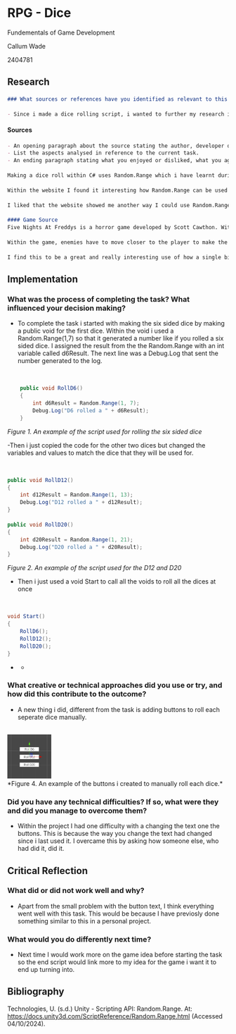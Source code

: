 # RPG - Dice

Fundementals of Game Development

Callum Wade

2404781

## Research

```markdown
### What sources or references have you identified as relevant to this task?

- Since i made a dice rolling script, i wanted to further my research into Random.Range within C#. To do this i looked on the unity documentation website.
```

#### Sources
```markdown
- An opening paragraph about the source stating the author, developer or organisation, this paragraph should explain the source's influence, credentials, critical reception, awards, reputation or any issues with the source. For example, if the source is not reputable. If the source is a game, the issues that occurred during development or if had a poor launch.
- List the aspects analysed in reference to the current task.
- An ending paragraph stating what you enjoyed or disliked, what you agreed with or not agree with.

Making a dice roll within C# uses Random.Range which i have learnt during previous work i have done inside of unity. However i still learnt more on Random.Range to see how far it can go when programming. This lead me to read the unity documentation on Random.Range. (Technologies, s.d.)

Within the website I found it interesting how Random.Range can be used for things such as getting random numbers to determine an objects position within a Vector3.

I liked that the website showed me another way I could use Random.Range but i felt that only showing one way of using it felt like too little of an example of it's use.

#### Game Source
Five Nights At Freddys is a horror game developed by Scott Cawthon. Within the programming of the game, Random.Range is used to determine the characters movement(Five Nights at Freddy's, 2014).

Within the game, enemies have to move closer to the player to make the player lose. The way they are programmed is so that, based on the difficulty each enemy is set to, a number between 1 and 20 is selected to be there movement number, if the number that the Random.Range choses is less then the movement number, then the character can move closer to the player, if it's not below the number then they can't move. In the custom mode the player can change the enemie's difficulty up to 20 which means evertime the enemy gets a chance to move, they can move.

I find this to be a great and really interesting use of how a single bit of code can be used as the main piece of code for a whole game and how advanced a single piece of code can become when used right.

```

## Implementation

### What was the process of completing the task? What influenced your decision making?

- To complete the task i started with making the six sided dice by making a public void for the first dice. Within the void i used a Random.Range(1,7) so that it generated a number like if you rolled a six sided dice. I assigned the result from the the Random.Range with an int variable called d6Result. The next line was a Debug.Log that sent the number generated to the log.

<br>

```csharp
    public void RollD6()
    {
        int d6Result = Random.Range(1, 7);
        Debug.Log("D6 rolled a " + d6Result);
    }
```
*Figure 1. An example of the script used for rolling the six sided dice*

-Then i just copied the code for the other two dices but changed the variables and values to match the dice that they will be used for.

<br>

```csharp
public void RollD12()
{
    int d12Result = Random.Range(1, 13);
    Debug.Log("D12 rolled a " + d12Result);
}

public void RollD20()
{
    int d20Result = Random.Range(1, 21);
    Debug.Log("D20 rolled a " + d20Result);
}
```
*Figure 2. An example of the script used for the D12 and D20*

- Then i just used a void Start to call all the voids to roll all the dices at once

<br>

```csharp
void Start()
{
    RollD6();
    RollD12();
    RollD20();
}
```
* *
### What creative or technical approaches did you use or try, and how did this contribute to the outcome?

- A new thing i did, different from the task is adding buttons to roll each seperate dice manually.

<br>

<img src="Buttons example.png" width="100" height="100">
<br>
*Figure 4. An example of the buttons i created to manually roll each dice.*

### Did you have any technical difficulties? If so, what were they and did you manage to overcome them?

- Within the project I had one difficulty with a changing the text one the buttons. This is because the way you change the text had changed since i last used it. I overcame this by asking how someone else, who had did it, did it.

## Critical Reflection

### What did or did not work well and why?

- Apart from the small problem with the button text, I think everything went well with this task. This would be because I have previosly done something similar to this in a personal project.

### What would you do differently next time?

- Next time I would work more on the game idea before starting the task so the end script would link more to my idea for the game i want it to end up turning into.

## Bibliography

Technologies, U. (s.d.) Unity - Scripting API: Random.Range. At: https://docs.unity3d.com/ScriptReference/Random.Range.html (Accessed  04/10/2024).

